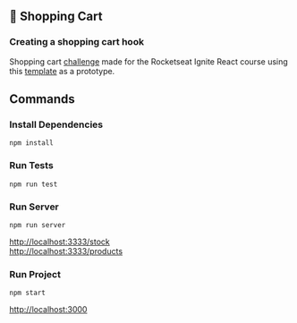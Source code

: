 ## 👟 Shopping Cart
### Creating a shopping cart hook

Shopping cart <a href="https://www.notion.so/Desafio-01-Criando-um-hook-de-carrinho-de-compras-5769216778794019a83f544e79167b12" target="_blank">challenge</a> made for the Rocketseat Ignite React course using this <a href="https://github.com/rocketseat-education/ignite-template-reactjs-criando-um-hook-de-carrinho-de-compras" target="_blank">template</a> as a prototype.

## Commands

### Install Dependencies

```npm
npm install
```

### Run Tests

```npm
npm run test
```

### Run Server

```npm
npm run server
```

[http://localhost:3333/stock](http://localhost:3333/stock "stock")\
[http://localhost:3333/products](http://localhost:3333/products "products")

### Run Project

```npm
npm start
```
[http://localhost:3000](http://localhost:3000 "localhost")

